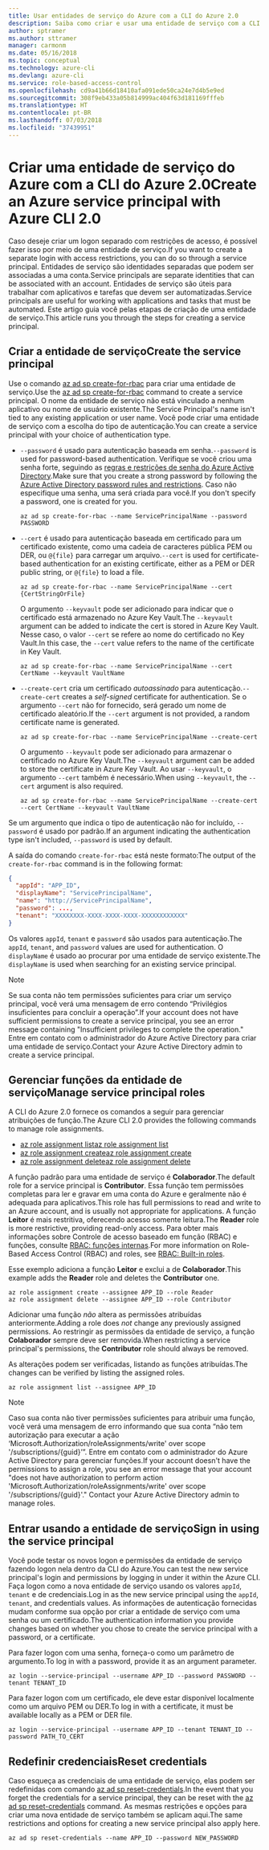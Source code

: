 ```yaml
---
title: Usar entidades de serviço do Azure com a CLI do Azure 2.0
description: Saiba como criar e usar uma entidade de serviço com a CLI do Azure 2.0.
author: sptramer
ms.author: sttramer
manager: carmonm
ms.date: 05/16/2018
ms.topic: conceptual
ms.technology: azure-cli
ms.devlang: azure-cli
ms.service: role-based-access-control
ms.openlocfilehash: cd9a41b66d18410afa091ede50ca24e7d4b5e9ed
ms.sourcegitcommit: 308f9eb433a05b814999ac404f63d181169fffeb
ms.translationtype: HT
ms.contentlocale: pt-BR
ms.lasthandoff: 07/03/2018
ms.locfileid: "37439951"
---
```

# <a name="create-an-azure-service-principal-with-azure-cli-20"></a><span data-ttu-id="888ab-103">Criar uma entidade de serviço do Azure com a CLI do Azure 2.0</span><span class="sxs-lookup"><span data-stu-id="888ab-103">Create an Azure service principal with Azure CLI 2.0</span></span>

<span data-ttu-id="888ab-104">Caso deseje criar um logon separado com restrições de acesso, é possível fazer isso por meio de uma entidade de serviço.</span><span class="sxs-lookup"><span data-stu-id="888ab-104">If you want to create a separate login with access restrictions, you can do so through a service principal.</span></span> <span data-ttu-id="888ab-105">Entidades de serviço são identidades separadas que podem ser associadas a uma conta.</span><span class="sxs-lookup"><span data-stu-id="888ab-105">Service principals are separate identities that can be associated with an account.</span></span> <span data-ttu-id="888ab-106">Entidades de serviço são úteis para trabalhar com aplicativos e tarefas que devem ser automatizadas.</span><span class="sxs-lookup"><span data-stu-id="888ab-106">Service principals are useful for working with applications and tasks that must be automated.</span></span> <span data-ttu-id="888ab-107">Este artigo guia você pelas etapas de criação de uma entidade de serviço.</span><span class="sxs-lookup"><span data-stu-id="888ab-107">This article runs you through the steps for creating a service principal.</span></span>

## <a name="create-the-service-principal"></a><span data-ttu-id="888ab-108">Criar a entidade de serviço</span><span class="sxs-lookup"><span data-stu-id="888ab-108">Create the service principal</span></span>

<span data-ttu-id="888ab-109">Use o comando [az ad sp create-for-rbac](/cli/azure/ad/sp#az-ad-sp-create-for-rbac) para criar uma entidade de serviço.</span><span class="sxs-lookup"><span data-stu-id="888ab-109">Use the [az ad sp create-for-rbac](/cli/azure/ad/sp#az-ad-sp-create-for-rbac) command to create a service principal.</span></span> <span data-ttu-id="888ab-110">O nome da entidade de serviço não está vinculado a nenhum aplicativo ou nome de usuário existente.</span><span class="sxs-lookup"><span data-stu-id="888ab-110">The Service Principal's name isn't tied to any existing application or user name.</span></span> <span data-ttu-id="888ab-111">Você pode criar uma entidade de serviço com a escolha do tipo de autenticação.</span><span class="sxs-lookup"><span data-stu-id="888ab-111">You can create a service principal with your choice of authentication type.</span></span>

* <span data-ttu-id="888ab-112">`--password` é usado para autenticação baseada em senha.</span><span class="sxs-lookup"><span data-stu-id="888ab-112">`--password` is used for password-based authentication.</span></span> <span data-ttu-id="888ab-113">Verifique se você criou uma senha forte, seguindo as [regras e restrições de senha do Azure Active Directory](/azure/active-directory/active-directory-passwords-policy).</span><span class="sxs-lookup"><span data-stu-id="888ab-113">Make sure that you create a strong password by following the [Azure Active Directory password rules and restrictions](/azure/active-directory/active-directory-passwords-policy).</span></span> <span data-ttu-id="888ab-114">Caso não especifique uma senha, uma será criada para você.</span><span class="sxs-lookup"><span data-stu-id="888ab-114">If you don't specify a password, one is created for you.</span></span>

  ```azurecli-interactive
  az ad sp create-for-rbac --name ServicePrincipalName --password PASSWORD
  ```

* <span data-ttu-id="888ab-115">`--cert` é usado para autenticação baseada em certificado para um certificado existente, como uma cadeia de caracteres pública PEM ou DER, ou `@{file}` para carregar um arquivo.</span><span class="sxs-lookup"><span data-stu-id="888ab-115">`--cert` is used for certificate-based authentication for an existing certificate, either as a PEM or DER public string, or `@{file}` to load a file.</span></span>

  ```azurecli-interactive
  az ad sp create-for-rbac --name ServicePrincipalName --cert {CertStringOrFile} 
  ```

  <span data-ttu-id="888ab-116">O argumento `--keyvault` pode ser adicionado para indicar que o certificado está armazenado no Azure Key Vault.</span><span class="sxs-lookup"><span data-stu-id="888ab-116">The `--keyvault` argument can be added to indicate the cert is stored in Azure Key Vault.</span></span> <span data-ttu-id="888ab-117">Nesse caso, o valor `--cert` se refere ao nome do certificado no Key Vault.</span><span class="sxs-lookup"><span data-stu-id="888ab-117">In this case, the `--cert` value refers to the name of the certificate in Key Vault.</span></span>

  ```azurecli-interactive
  az ad sp create-for-rbac --name ServicePrincipalName --cert CertName --keyvault VaultName
  ```

* <span data-ttu-id="888ab-118">`--create-cert` cria um certificado _autoassinado_ para autenticação.</span><span class="sxs-lookup"><span data-stu-id="888ab-118">`--create-cert` creates a _self-signed_ certificate for authentication.</span></span> <span data-ttu-id="888ab-119">Se o argumento `--cert` não for fornecido, será gerado um nome de certificado aleatório.</span><span class="sxs-lookup"><span data-stu-id="888ab-119">If the `--cert` argument is not provided, a random certificate name is generated.</span></span>

  ```azurecli-interactive
  az ad sp create-for-rbac --name ServicePrincipalName --create-cert
  ```

  <span data-ttu-id="888ab-120">O argumento `--keyvault` pode ser adicionado para armazenar o certificado no Azure Key Vault.</span><span class="sxs-lookup"><span data-stu-id="888ab-120">The `--keyvault` argument can be added to store the certificate in Azure Key Vault.</span></span> <span data-ttu-id="888ab-121">Ao usar `--keyvault`, o argumento `--cert` também é necessário.</span><span class="sxs-lookup"><span data-stu-id="888ab-121">When using `--keyvault`, the `--cert` argument is also required.</span></span>

  ```azurecli-interactive
  az ad sp create-for-rbac --name ServicePrincipalName --create-cert --cert CertName --keyvault VaultName
  ```

<span data-ttu-id="888ab-122">Se um argumento que indica o tipo de autenticação não for incluído, `--password` é usado por padrão.</span><span class="sxs-lookup"><span data-stu-id="888ab-122">If an argument indicating the authentication type isn't included, `--password` is used by default.</span></span>

<span data-ttu-id="888ab-123">A saída do comando `create-for-rbac` está neste formato:</span><span class="sxs-lookup"><span data-stu-id="888ab-123">The output of the `create-for-rbac` command is in the following format:</span></span>

```json
{
  "appId": "APP_ID",
  "displayName": "ServicePrincipalName",
  "name": "http://ServicePrincipalName",
  "password": ...,
  "tenant": "XXXXXXXX-XXXX-XXXX-XXXX-XXXXXXXXXXXX"
}
```

<span data-ttu-id="888ab-124">Os valores `appId`, `tenant` e `password` são usados para autenticação.</span><span class="sxs-lookup"><span data-stu-id="888ab-124">The `appId`, `tenant`, and `password` values are used for authentication.</span></span> <span data-ttu-id="888ab-125">O `displayName` é usado ao procurar por uma entidade de serviço existente.</span><span class="sxs-lookup"><span data-stu-id="888ab-125">The `displayName` is used when searching for an existing service principal.</span></span>

> [!NOTE]
> <span data-ttu-id="888ab-126">Se sua conta não tem permissões suficientes para criar um serviço principal, você verá uma mensagem de erro contendo “Privilégios insuficientes para concluir a operação”.</span><span class="sxs-lookup"><span data-stu-id="888ab-126">If your account does not have sufficient permissions to create a service principal, you see an error message containing "Insufficient privileges to complete the operation."</span></span> <span data-ttu-id="888ab-127">Entre em contato com o administrador do Azure Active Directory para criar uma entidade de serviço.</span><span class="sxs-lookup"><span data-stu-id="888ab-127">Contact your Azure Active Directory admin to create a service principal.</span></span>

## <a name="manage-service-principal-roles"></a><span data-ttu-id="888ab-128">Gerenciar funções da entidade de serviço</span><span class="sxs-lookup"><span data-stu-id="888ab-128">Manage service principal roles</span></span> 

<span data-ttu-id="888ab-129">A CLI do Azure 2.0 fornece os comandos a seguir para gerenciar atribuições de função.</span><span class="sxs-lookup"><span data-stu-id="888ab-129">The Azure CLI 2.0 provides the following commands to manage role assignments.</span></span>

* [<span data-ttu-id="888ab-130">az role assignment list</span><span class="sxs-lookup"><span data-stu-id="888ab-130">az role assignment list</span></span>](/cli/azure/role/assignment#az-role-assignment-list)
* [<span data-ttu-id="888ab-131">az role assignment create</span><span class="sxs-lookup"><span data-stu-id="888ab-131">az role assignment create</span></span>](/cli/azure/role/assignment#az-role-assignment-create)
* [<span data-ttu-id="888ab-132">az role assignment delete</span><span class="sxs-lookup"><span data-stu-id="888ab-132">az role assignment delete</span></span>](/cli/azure/role/assignment#az-role-assignment-delete)

<span data-ttu-id="888ab-133">A função padrão para uma entidade de serviço é **Colaborador**.</span><span class="sxs-lookup"><span data-stu-id="888ab-133">The default role for a service principal is **Contributor**.</span></span> <span data-ttu-id="888ab-134">Essa função tem permissões completas para ler e gravar em uma conta do Azure e geralmente não é adequada para aplicativos.</span><span class="sxs-lookup"><span data-stu-id="888ab-134">This role has full permissions to read and write to an Azure account, and is usually not appropriate for applications.</span></span> <span data-ttu-id="888ab-135">A função **Leitor** é mais restritiva, oferecendo acesso somente leitura.</span><span class="sxs-lookup"><span data-stu-id="888ab-135">The **Reader** role is more restrictive, providing read-only access.</span></span>  <span data-ttu-id="888ab-136">Para obter mais informações sobre Controle de acesso baseado em função (RBAC) e funções, consulte [RBAC: funções internas](/azure/active-directory/role-based-access-built-in-roles).</span><span class="sxs-lookup"><span data-stu-id="888ab-136">For more information on Role-Based Access Control (RBAC) and roles, see [RBAC: Built-in roles](/azure/active-directory/role-based-access-built-in-roles).</span></span>

<span data-ttu-id="888ab-137">Esse exemplo adiciona a função **Leitor** e exclui a de **Colaborador**.</span><span class="sxs-lookup"><span data-stu-id="888ab-137">This example adds the **Reader** role and deletes the **Contributor** one.</span></span>

```azurecli-interactive
az role assignment create --assignee APP_ID --role Reader
az role assignment delete --assignee APP_ID --role Contributor
```

<span data-ttu-id="888ab-138">Adicionar uma função _não_ altera as permissões atribuídas anteriormente.</span><span class="sxs-lookup"><span data-stu-id="888ab-138">Adding a role does _not_ change any previously assigned permissions.</span></span> <span data-ttu-id="888ab-139">Ao restringir as permissões da entidade de serviço, a função __Colaborador__ sempre deve ser removida.</span><span class="sxs-lookup"><span data-stu-id="888ab-139">When restricting a service principal's permissions, the __Contributor__ role should always be removed.</span></span>

<span data-ttu-id="888ab-140">As alterações podem ser verificadas, listando as funções atribuídas.</span><span class="sxs-lookup"><span data-stu-id="888ab-140">The changes can be verified by listing the assigned roles.</span></span>

```azurecli-interactive
az role assignment list --assignee APP_ID
```

> [!NOTE] 
> <span data-ttu-id="888ab-141">Caso sua conta não tiver permissões suficientes para atribuir uma função, você verá uma mensagem de erro informando que sua conta “não tem autorização para executar a ação ‘Microsoft.Authorization/roleAssignments/write' over scope '/subscriptions/{guid}’”. Entre em contato com o administrador do Azure Active Directory para gerenciar funções.</span><span class="sxs-lookup"><span data-stu-id="888ab-141">If your account doesn't have the permissions to assign a role, you see an error message that your account "does not have authorization to perform action 'Microsoft.Authorization/roleAssignments/write' over scope '/subscriptions/{guid}'." Contact your Azure Active Directory admin to manage roles.</span></span>

## <a name="sign-in-using-the-service-principal"></a><span data-ttu-id="888ab-142">Entrar usando a entidade de serviço</span><span class="sxs-lookup"><span data-stu-id="888ab-142">Sign in using the service principal</span></span>

<span data-ttu-id="888ab-143">Você pode testar os novos logon e permissões da entidade de serviço fazendo logon nela dentro da CLI do Azure.</span><span class="sxs-lookup"><span data-stu-id="888ab-143">You can test the new service principal's login and permissions by logging in under it within the Azure CLI.</span></span> <span data-ttu-id="888ab-144">Faça logon como a nova entidade de serviço usando os valores `appId`, `tenant` e de credenciais.</span><span class="sxs-lookup"><span data-stu-id="888ab-144">Log in as the new service principal using the `appId`, `tenant`, and credentials values.</span></span> <span data-ttu-id="888ab-145">As informações de autenticação fornecidas mudam conforme sua opção por criar a entidade de serviço com uma senha ou um certificado.</span><span class="sxs-lookup"><span data-stu-id="888ab-145">The authentication information you provide changes based on whether you chose to create the service principal with a password, or a certificate.</span></span>

<span data-ttu-id="888ab-146">Para fazer logon com uma senha, forneça-o como um parâmetro de argumento.</span><span class="sxs-lookup"><span data-stu-id="888ab-146">To log in with a password, provide it as an argument parameter.</span></span>

```azurecli-interactive
az login --service-principal --username APP_ID --password PASSWORD --tenant TENANT_ID
```

<span data-ttu-id="888ab-147">Para fazer logon com um certificado, ele deve estar disponível localmente como um arquivo PEM ou DER.</span><span class="sxs-lookup"><span data-stu-id="888ab-147">To log in with a certificate, it must be available locally as a PEM or DER file.</span></span>

```azurecli-interactive
az login --service-principal --username APP_ID --tenant TENANT_ID --password PATH_TO_CERT
```

## <a name="reset-credentials"></a><span data-ttu-id="888ab-148">Redefinir credenciais</span><span class="sxs-lookup"><span data-stu-id="888ab-148">Reset credentials</span></span>

<span data-ttu-id="888ab-149">Caso esqueça as credenciais de uma entidade de serviço, elas podem ser redefinidas com comando [az ad sp reset-credentials](https://docs.microsoft.com/en-us/cli/azure/ad/sp#az-ad-sp-reset-credentials).</span><span class="sxs-lookup"><span data-stu-id="888ab-149">In the event that you forget the credentials for a service principal, they can be reset with the [az ad sp reset-credentials](https://docs.microsoft.com/en-us/cli/azure/ad/sp#az-ad-sp-reset-credentials) command.</span></span> <span data-ttu-id="888ab-150">As mesmas restrições e opções para criar uma nova entidade de serviço também se aplicam aqui.</span><span class="sxs-lookup"><span data-stu-id="888ab-150">The same restrictions and options for creating a new service principal also apply here.</span></span>

```azurecli-interactive
az ad sp reset-credentials --name APP_ID --password NEW_PASSWORD
```
